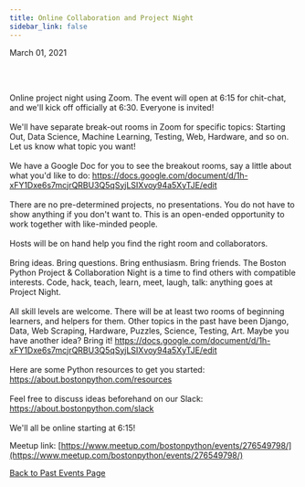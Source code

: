 ```yaml
---
title: Online Collaboration and Project Night
sidebar_link: false
---
```


March 01, 2021



<p><br/><br/></p>

<p>Online project night using Zoom. The event will open at 6:15 for chit-chat, and we'll kick off officially at 6:30. Everyone is invited!<br/><br/>We'll have separate break-out rooms in Zoom for specific topics: Starting Out, Data Science, Machine Learning, Testing, Web, Hardware, and so on. Let us know what topic you want!<br/><br/>We have a Google Doc for you to see the breakout rooms, say a little about what you'd like to do: <a class="link" href="https://docs.google.com/document/d/1h-xFY1Dxe6s7mcjrQRBU3Q5qSyjLSIXvoy94a5XyTJE/edit" rel="nofollow ugc" target="_blank" title="https://docs.google.com/document/d/1h-xFY1Dxe6s7mcjrQRBU3Q5qSyjLSIXvoy94a5XyTJE/edit">https://docs.google.com/document/d/1h-xFY1Dxe6s7mcjrQRBU3Q5qSyjLSIXvoy94a5XyTJE/edit</a><br/><br/>There are no pre-determined projects, no presentations. You do not have to show anything if you don't want to. This is an open-ended opportunity to work together with like-minded people.<br/><br/>Hosts will be on hand help you find the right room and collaborators.<br/><br/>Bring ideas. Bring questions. Bring enthusiasm. Bring friends. The Boston Python Project &amp; Collaboration Night is a time to find others with compatible interests. Code, hack, teach, learn, meet, laugh, talk: anything goes at Project Night.<br/><br/>All skill levels are welcome. There will be at least two rooms of beginning learners, and helpers for them. Other topics in the past have been Django, Data, Web Scraping, Hardware, Puzzles, Science, Testing, Art. Maybe you have another idea? Bring it! <a class="link" href="https://docs.google.com/document/d/1h-xFY1Dxe6s7mcjrQRBU3Q5qSyjLSIXvoy94a5XyTJE/edit" rel="nofollow ugc" target="_blank" title="https://docs.google.com/document/d/1h-xFY1Dxe6s7mcjrQRBU3Q5qSyjLSIXvoy94a5XyTJE/edit">https://docs.google.com/document/d/1h-xFY1Dxe6s7mcjrQRBU3Q5qSyjLSIXvoy94a5XyTJE/edit</a><br/><br/>Here are some Python resources to get you started: <a class="link" href="https://about.bostonpython.com/resources" rel="nofollow ugc" target="_blank" title="https://about.bostonpython.com/resources">https://about.bostonpython.com/resources</a><br/><br/>Feel free to discuss ideas beforehand on our Slack: <a class="link" href="https://about.bostonpython.com/slack" rel="nofollow ugc" target="_blank" title="https://about.bostonpython.com/slack">https://about.bostonpython.com/slack</a><br/><br/>We'll all be online starting at 6:15!</p>


Meetup link: [https://www.meetup.com/bostonpython/events/276549798/](https://www.meetup.com/bostonpython/events/276549798/)

[Back to Past Events Page](index.md)